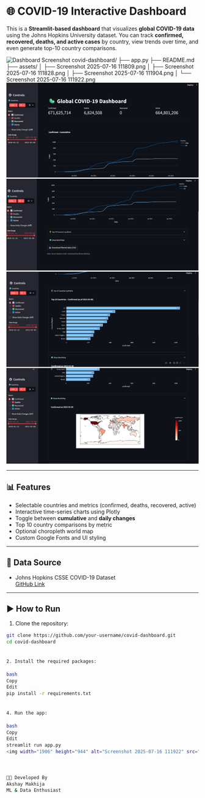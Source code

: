 # 🌐 COVID-19 Interactive Dashboard

This is a **Streamlit-based dashboard** that visualizes **global COVID-19 data** using the Johns Hopkins University dataset. You can track **confirmed, recovered, deaths, and active cases** by country, view trends over time, and even generate top-10 country comparisons.

![Dashboard Screenshot](./screenshot.png)
covid-dashboard/
├── app.py
├── README.md
├── assets/
│   ├── Screenshot 2025-07-16 111809.png
│   ├── Screenshot 2025-07-16 111828.png
│   ├── Screenshot 2025-07-16 111904.png
│   └── Screenshot 2025-07-16 111922.png
![Main Dashboard](assets/Screenshot%202025-07-16%20111809.png)
![Main Dashboard](assets/Screenshot%202025-07-16%20111828.png)
![Main Dashboard](assets/Screenshot%202025-07-16%20111904.png)
![Main Dashboard](assets/Screenshot%202025-07-16%20111922.png)




---

## 📊 Features

- Selectable countries and metrics (confirmed, deaths, recovered, active)
- Interactive time-series charts using Plotly
- Toggle between **cumulative** and **daily changes**
- Top 10 country comparisons by metric
- Optional choropleth world map
- Custom Google Fonts and UI styling

---

## 📁 Data Source

- Johns Hopkins CSSE COVID-19 Dataset  
  [GitHub Link](https://github.com/CSSEGISandData/COVID-19)

---

## ▶️ How to Run

1. Clone the repository:

```bash
git clone https://github.com/your-username/covid-dashboard.git
cd covid-dashboard


2. Install the required packages:

bash
Copy
Edit
pip install -r requirements.txt


4. Run the app:

bash
Copy
Edit
streamlit run app.py
<img width="1906" height="944" alt="Screenshot 2025-07-16 111922" src="https://github.com/user-attachments/assets/ecf868e1-c921-418a-85a7-725286f100c0" />



👨‍💻 Developed By
Akshay Makhija
ML & Data Enthusiast
